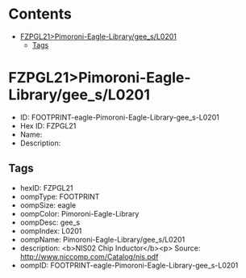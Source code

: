 



Contents
========

* [FZPGL21>Pimoroni-Eagle-Library/gee_s/L0201](#fzpgl21pimoroni-eagle-librarygee_sl0201)
	* [Tags](#tags)

# FZPGL21>Pimoroni-Eagle-Library/gee_s/L0201

- ID: FOOTPRINT-eagle-Pimoroni-Eagle-Library-gee_s-L0201
- Hex ID: FZPGL21
- Name: 
- Description: 

## Tags

- hexID: FZPGL21
- oompType: FOOTPRINT
- oompSize: eagle
- oompColor: Pimoroni-Eagle-Library
- oompDesc: gee_s
- oompIndex: L0201
- oompName: Pimoroni-Eagle-Library/gee_s/L0201
- description: &lt;b&gt;NIS02 Chip Inductor&lt;/b&gt;&lt;p&gt;
Source: http://www.niccomp.com/Catalog/nis.pdf
- oompID: FOOTPRINT-eagle-Pimoroni-Eagle-Library-gee_s-L0201
